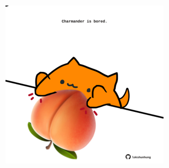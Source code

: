 <!-- built at 28/07/2024, 03:00:45 UTC -->
<p align="center">
  <img width="500" height="500" src="./ReadmeImage.svg">
</p>
